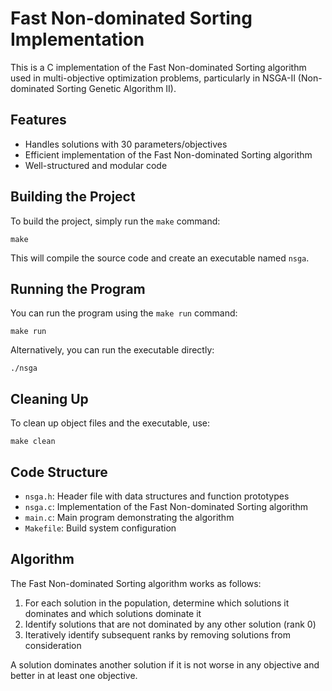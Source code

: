 # Fast Non-dominated Sorting Implementation

This is a C implementation of the Fast Non-dominated Sorting algorithm used in multi-objective optimization problems, particularly in NSGA-II (Non-dominated Sorting Genetic Algorithm II).

## Features

- Handles solutions with 30 parameters/objectives
- Efficient implementation of the Fast Non-dominated Sorting algorithm
- Well-structured and modular code

## Building the Project

To build the project, simply run the `make` command:

```
make
```

This will compile the source code and create an executable named `nsga`.

## Running the Program

You can run the program using the `make run` command:

```
make run
```

Alternatively, you can run the executable directly:

```
./nsga
```

## Cleaning Up

To clean up object files and the executable, use:

```
make clean
```

## Code Structure

- `nsga.h`: Header file with data structures and function prototypes
- `nsga.c`: Implementation of the Fast Non-dominated Sorting algorithm
- `main.c`: Main program demonstrating the algorithm
- `Makefile`: Build system configuration

## Algorithm

The Fast Non-dominated Sorting algorithm works as follows:

1. For each solution in the population, determine which solutions it dominates and which solutions dominate it
2. Identify solutions that are not dominated by any other solution (rank 0)
3. Iteratively identify subsequent ranks by removing solutions from consideration

A solution dominates another solution if it is not worse in any objective and better in at least one objective. 